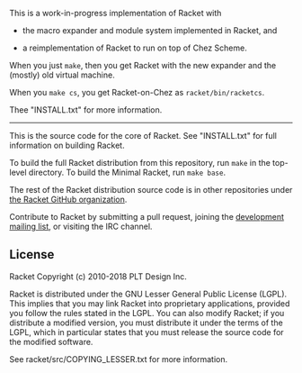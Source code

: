 This is a work-in-progress implementation of Racket with

 * the macro expander and module system implemented in Racket, and

 * a reimplementation of Racket to run on top of Chez Scheme.

When you just `make`, then you get Racket with the new expander and
the (mostly) old virtual machine.

When you `make cs`, you get Racket-on-Chez as `racket/bin/racketcs`.

Thee "INSTALL.txt" for more information.

----------------------------------------

This is the source code for the core of Racket.  See
"INSTALL.txt" for full information on building Racket.

To build the full Racket distribution from this repository, run `make`
in the top-level directory. To build the Minimal Racket, run `make
base`.

The rest of the Racket distribution source code is in other
repositories under [the Racket GitHub
organization](https://github.com/racket).

Contribute to Racket by submitting a pull request, joining the
[development mailing list](https://lists.racket-lang.org), or visiting
the IRC channel.

License
-------

Racket
Copyright (c) 2010-2018 PLT Design Inc.

Racket is distributed under the GNU Lesser General Public License
(LGPL).  This implies that you may link Racket into proprietary
applications, provided you follow the rules stated in the LGPL.  You can
also modify Racket; if you distribute a modified version, you must
distribute it under the terms of the LGPL, which in particular states
that you must release the source code for the modified software.  

See racket/src/COPYING_LESSER.txt for more information.
